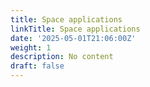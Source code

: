 ```yaml
---
title: Space applications
linkTitle: Space applications
date: '2025-05-01T21:06:00Z'
weight: 1
description: No content
draft: false
---
```




